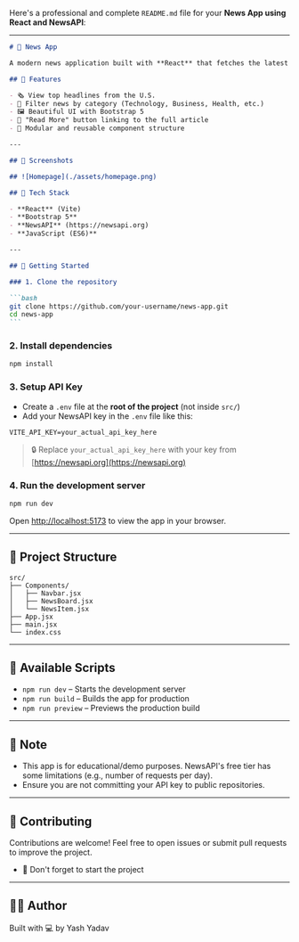 Here's a professional and complete `README.md` file for your **News App using React and NewsAPI**:

---

````markdown
# 📰 News App

A modern news application built with **React** that fetches the latest top headlines using the **NewsAPI**. It allows users to browse news by categories such as Technology, Business, Health, Sports, Entertainment, and more.

## 🌟 Features

- 🗞️ View top headlines from the U.S.
- 🧭 Filter news by category (Technology, Business, Health, etc.)
- 🖼️ Beautiful UI with Bootstrap 5
- 🔗 "Read More" button linking to the full article
- 🧠 Modular and reusable component structure

---

## 📸 Screenshots

## ![Homepage](./assets/homepage.png)

## 🧰 Tech Stack

- **React** (Vite)
- **Bootstrap 5**
- **NewsAPI** (https://newsapi.org)
- **JavaScript (ES6)**

---

## 🚀 Getting Started

### 1. Clone the repository

```bash
git clone https://github.com/your-username/news-app.git
cd news-app
```
````

### 2. Install dependencies

```bash
npm install
```

### 3. Setup API Key

- Create a `.env` file at the **root of the project** (not inside `src/`)
- Add your NewsAPI key in the `.env` file like this:

```env
VITE_API_KEY=your_actual_api_key_here
```

> 🔒 Replace `your_actual_api_key_here` with your key from [https://newsapi.org](https://newsapi.org)

### 4. Run the development server

```bash
npm run dev
```

Open [http://localhost:5173](http://localhost:5173) to view the app in your browser.

---

## 📁 Project Structure

```
src/
├── Components/
│   ├── Navbar.jsx
│   ├── NewsBoard.jsx
│   └── NewsItem.jsx
├── App.jsx
├── main.jsx
└── index.css
```

---

## 🔧 Available Scripts

- `npm run dev` – Starts the development server
- `npm run build` – Builds the app for production
- `npm run preview` – Previews the production build

---

## 📌 Note

- This app is for educational/demo purposes. NewsAPI's free tier has some limitations (e.g., number of requests per day).
- Ensure you are not committing your API key to public repositories.

---

## 🤝 Contributing

Contributions are welcome! Feel free to open issues or submit pull requests to improve the project.

- 🚀 Don't forget to start the project

---

## 🧑‍💻 Author

Built with 💻 by Yash Yadav
